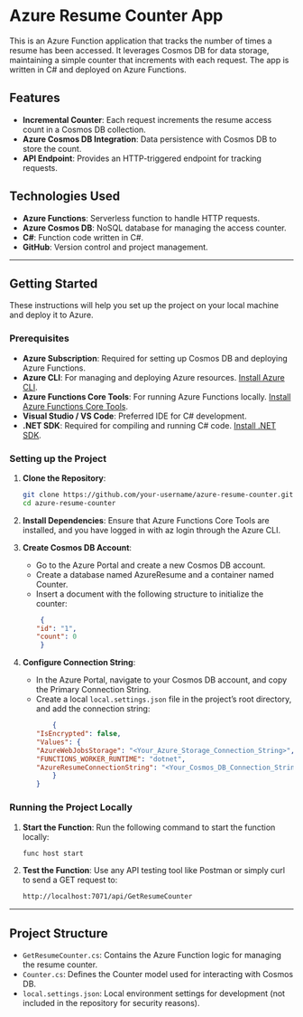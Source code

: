 # Azure Resume Counter App

This is an Azure Function application that tracks the number of times a resume has been accessed. It leverages Cosmos DB for data storage, maintaining a simple counter that increments with each request. The app is written in C# and deployed on Azure Functions.

## Features

- **Incremental Counter**: Each request increments the resume access count in a Cosmos DB collection.
- **Azure Cosmos DB Integration**: Data persistence with Cosmos DB to store the count.
- **API Endpoint**: Provides an HTTP-triggered endpoint for tracking requests.

## Technologies Used

- **Azure Functions**: Serverless function to handle HTTP requests.
- **Azure Cosmos DB**: NoSQL database for managing the access counter.
- **C#**: Function code written in C#.
- **GitHub**: Version control and project management.

---

## Getting Started

These instructions will help you set up the project on your local machine and deploy it to Azure.

### Prerequisites

- **Azure Subscription**: Required for setting up Cosmos DB and deploying Azure Functions.
- **Azure CLI**: For managing and deploying Azure resources. [Install Azure CLI](https://docs.microsoft.com/en-us/cli/azure/install-azure-cli).
- **Azure Functions Core Tools**: For running Azure Functions locally. [Install Azure Functions Core Tools](https://docs.microsoft.com/en-us/azure/azure-functions/functions-run-local).
- **Visual Studio / VS Code**: Preferred IDE for C# development.
- **.NET SDK**: Required for compiling and running C# code. [Install .NET SDK](https://dotnet.microsoft.com/download).

### Setting up the Project

1. **Clone the Repository**:
   ```bash
   git clone https://github.com/your-username/azure-resume-counter.git
   cd azure-resume-counter
2. **Install Dependencies**: 
    Ensure that Azure Functions Core Tools are installed, and you have logged in with az login through the Azure CLI.

3. **Create Cosmos DB Account**:

   - Go to the Azure Portal and create a new Cosmos DB account.
   - Create a database named AzureResume and a container named Counter.
    - Insert a document with the following structure to initialize the counter:
       ```json
        {
       "id": "1",
       "count": 0
        }
4. **Configure Connection String**:

    - In the Azure Portal, navigate to your Cosmos DB account, and copy the Primary Connection String.
    - Create a local `local.settings.json` file in the project’s root directory, and add the connection string:
        ```json
            {
        "IsEncrypted": false,
        "Values": {
        "AzureWebJobsStorage": "<Your_Azure_Storage_Connection_String>",
        "FUNCTIONS_WORKER_RUNTIME": "dotnet",
        "AzureResumeConnectionString": "<Your_Cosmos_DB_Connection_String>"
            }
        }
        ```
### Running the Project Locally

1. **Start the Function**: Run the following command to start the function locally:

    ```bash
    func host start
    ```
2. **Test the Function**: Use any API testing tool like Postman or simply curl to send a GET request to:
    ```bash
    http://localhost:7071/api/GetResumeCounter
    ```

-----
## Project Structure
- `GetResumeCounter.cs`: Contains the Azure Function logic for managing the resume counter.
- `Counter.cs`: Defines the Counter model used for interacting with Cosmos DB.
- `local.settings.json`: Local environment settings for development (not included in the repository for security reasons).

